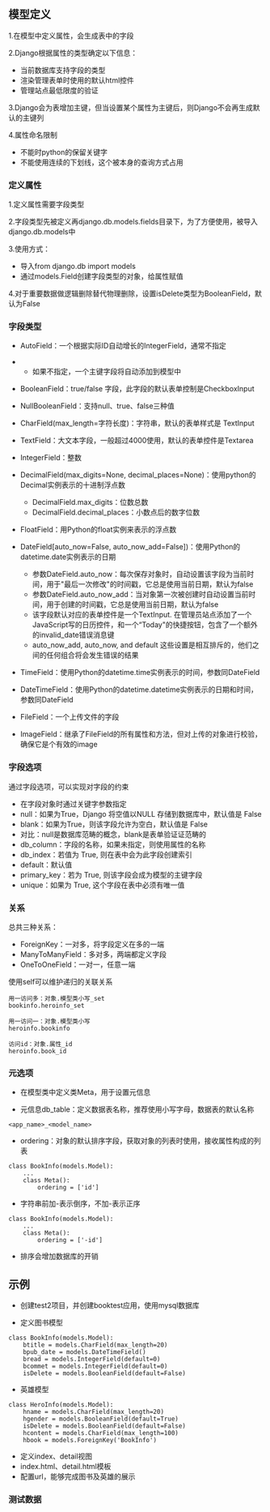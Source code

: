 ## 模型定义

1.在模型中定义属性，会生成表中的字段

2.Django根据属性的类型确定以下信息：

* 当前数据库支持字段的类型
* 渲染管理表单时使用的默认html控件
* 管理站点最低限度的验证

3.Django会为表增加主键，但当设置某个属性为主键后，则Django不会再生成默认的主键列

4.属性命名限制

* 不能时python的保留关键字
* 不能使用连续的下划线，这个被本身的查询方式占用

### 定义属性

1.定义属性需要字段类型

2.字段类型先被定义再django.db.models.fields目录下，为了方便使用，被导入django.db.models中

3.使用方式：

* 导入from django.db import models
* 通过models.Field创建字段类型的对象，给属性赋值

4.对于重要数据做逻辑删除替代物理删除，设置isDelete类型为BooleanField，默认为False

### 字段类型

* AutoField：一个根据实际ID自动增长的IntegerField，通常不指定

* * 如果不指定，一个主键字段将自动添加到模型中
* BooleanField：true/false 字段，此字段的默认表单控制是CheckboxInput
* NullBooleanField：支持null、true、false三种值
* CharField\(max\_length=字符长度\)：字符串，默认的表单样式是 TextInput
* TextField：大文本字段，一般超过4000使用，默认的表单控件是Textarea
* IntegerField：整数
* DecimalField\(max\_digits=None, decimal\_places=None\)：使用python的Decimal实例表示的十进制浮点数
  * DecimalField.max\_digits：位数总数
  * DecimalField.decimal\_places：小数点后的数字位数
* FloatField：用Python的float实例来表示的浮点数
* DateField\[auto\_now=False, auto\_now\_add=False\]\)：使用Python的datetime.date实例表示的日期
  * 参数DateField.auto\_now：每次保存对象时，自动设置该字段为当前时间，用于"最后一次修改"的时间戳，它总是使用当前日期，默认为false
  * 参数DateField.auto\_now\_add：当对象第一次被创建时自动设置当前时间，用于创建的时间戳，它总是使用当前日期，默认为false
  * 该字段默认对应的表单控件是一个TextInput. 在管理员站点添加了一个JavaScript写的日历控件，和一个“Today"的快捷按钮，包含了一个额外的invalid\_date错误消息键
  * auto\_now\_add, auto\_now, and default 这些设置是相互排斥的，他们之间的任何组合将会发生错误的结果
* TimeField：使用Python的datetime.time实例表示的时间，参数同DateField
* DateTimeField：使用Python的datetime.datetime实例表示的日期和时间，参数同DateField
* FileField：一个上传文件的字段
* ImageField：继承了FileField的所有属性和方法，但对上传的对象进行校验，确保它是个有效的image

### 字段选项

通过字段选项，可以实现对字段的约束

* 在字段对象时通过关键字参数指定
* null：如果为True，Django 将空值以NULL 存储到数据库中，默认值是 False
* blank：如果为True，则该字段允许为空白，默认值是 False
* 对比：null是数据库范畴的概念，blank是表单验证证范畴的
* db\_column：字段的名称，如果未指定，则使用属性的名称
* db\_index：若值为 True, 则在表中会为此字段创建索引
* default：默认值
* primary\_key：若为 True, 则该字段会成为模型的主键字段
* unique：如果为 True, 这个字段在表中必须有唯一值

### 关系

总共三种关系：

* ForeignKey：一对多，将字段定义在多的一端
* ManyToManyField：多对多，两端都定义字段
* OneToOneField：一对一，任意一端

使用self可以维护递归的关联关系

```
用一访问多：对象.模型类小写_set
bookinfo.heroinfo_set
```

```
用一访问一：对象.模型类小写
heroinfo.bookinfo
```

```
访问id：对象.属性_id
heroinfo.book_id
```

### 元选项

* 在模型类中定义类Meta，用于设置元信息

* 元信息db\_table：定义数据表名称，推荐使用小写字母，数据表的默认名称

```
<app_name>_<model_name>
```

* ordering：对象的默认排序字段，获取对象的列表时使用，接收属性构成的列表

```
class BookInfo(models.Model):
    ...
    class Meta():
        ordering = ['id']
```

* 字符串前加-表示倒序，不加-表示正序

```
class BookInfo(models.Model):
    ...
    class Meta():
        ordering = ['-id']
```

* 排序会增加数据库的开销

## 示例

* 创建test2项目，并创建booktest应用，使用mysql数据库

* 定义图书模型

```
class BookInfo(models.Model):
    btitle = models.CharField(max_length=20)
    bpub_date = models.DateTimeField()
    bread = models.IntegerField(default=0)
    bcommet = models.IntegerField(default=0)
    isDelete = models.BooleanField(default=False)
```

* 英雄模型

```
class HeroInfo(models.Model):
    hname = models.CharField(max_length=20)
    hgender = models.BooleanField(default=True)
    isDelete = models.BooleanField(default=False)
    hcontent = models.CharField(max_length=100)
    hbook = models.ForeignKey('BookInfo')
```

* 定义index、detail视图
* index.html、detail.html模板
* 配置url，能够完成图书及英雄的展示

### 测试数据





